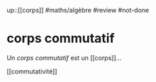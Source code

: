 up::[[corps]]
#maths/algèbre #review #not-done
# corps commutatif
Un *corps commutatif* est un [[corps]]...

[[commutativité]]